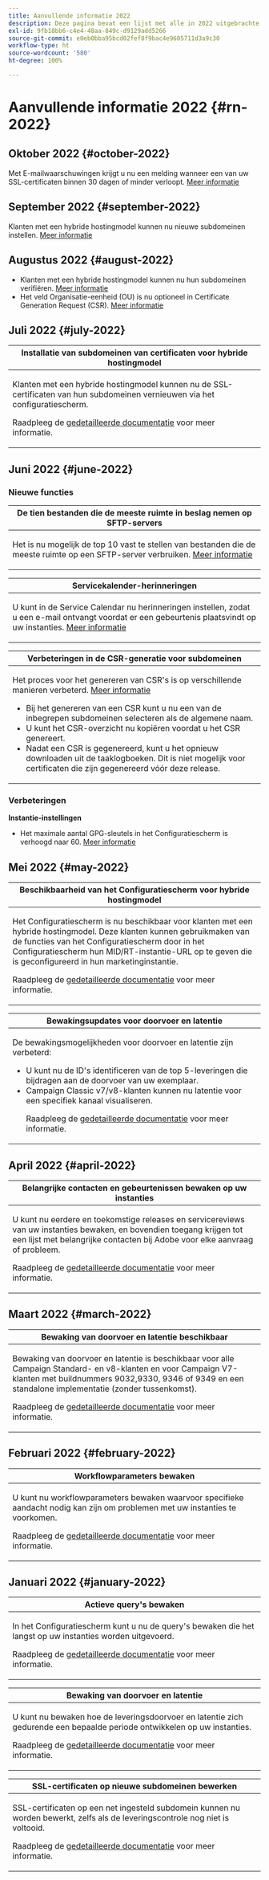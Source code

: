 ```yaml
---
title: Aanvullende informatie 2022
description: Deze pagina bevat een lijst met alle in 2022 uitgebrachte releases van het configuratiescherm.
exl-id: 9fb18bb6-c4e4-48aa-849c-d9129add5266
source-git-commit: e0eb0bba95bcd02fef8f9bac4e9605711d3a9c30
workflow-type: ht
source-wordcount: '580'
ht-degree: 100%

---
```


# Aanvullende informatie 2022 {#rn-2022}

## Oktober 2022 {#october-2022}

Met E-mailwaarschuwingen krijgt u nu een melding wanneer een van uw SSL-certificaten binnen 30 dagen of minder verloopt. [Meer informatie](../performance-monitoring/using/email-alerting.md)

## September 2022 {#september-2022}

Klanten met een hybride hostingmodel kunnen nu nieuwe subdomeinen instellen. [Meer informatie](../subdomains-certificates/using/setting-up-new-subdomain.md)

## Augustus 2022 {#august-2022}

* Klanten met een hybride hostingmodel kunnen nu hun subdomeinen verifiëren. [Meer informatie](../subdomains-certificates/using/monitoring-subdomains.md)
* Het veld Organisatie-eenheid (OU) is nu optioneel in Certificate Generation Request (CSR). [Meer informatie](../subdomains-certificates/using/renewing-subdomain-certificate.md)

## Juli 2022 {#july-2022}

<table>
<thead>
<tr>
<th><strong>Installatie van subdomeinen van certificaten voor hybride hostingmodel</strong><br/></th>
</tr>
</thead>
<tbody>
<tr>
<td>
<p><p>Klanten met een hybride hostingmodel kunnen nu de SSL-certificaten van hun subdomeinen vernieuwen via het configuratiescherm.</p><p>Raadpleeg de <a href="../subdomains-certificates/using/renewing-subdomain-certificate.md">gedetailleerde documentatie</a> voor meer informatie.</p>
</td>
</tr>
</tbody>
</table>

## Juni 2022 {#june-2022}

### Nieuwe functies

<table>
<thead>
<tr>
<th><strong>De tien bestanden die de meeste ruimte in beslag nemen op SFTP-servers</strong><br/></th>
</tr>
</thead>
<tbody>
<tr>
<td>
<p>Het is nu mogelijk de top 10 vast te stellen van bestanden die de meeste ruimte op een SFTP-server verbruiken. <a href="../sftp/using/sftp-storage-management.md">Meer informatie</a></p>
</td>
</tr>
</tbody>
</table>

<table>
<thead>
<tr>
<th><strong>Servicekalender-herinneringen</strong><br/></th>
</tr>
</thead>
<tbody>
<tr>
<td>
<p>U kunt in de Service Calendar nu herinneringen instellen, zodat u een e-mail ontvangt voordat er een gebeurtenis plaatsvindt op uw instanties. <a href="../service-events/service-events.md">Meer informatie</a></p>
</td>
</tr>
</tbody>
</table>

<table>
<thead>
<tr>
<th><strong>Verbeteringen in de CSR-generatie voor subdomeinen</strong><br/></th>
</tr>
</thead>
<tbody>
<tr>
<td>
<p>Het proces voor het genereren van CSR's is op verschillende manieren verbeterd. <a href="../subdomains-certificates/using/renewing-subdomain-certificate.md">Meer informatie</a></p><ul><li>Bij het genereren van een CSR kunt u nu een van de inbegrepen subdomeinen selecteren als de algemene naam.</li><li>U kunt het CSR-overzicht nu kopiëren voordat u het CSR genereert.</li><li>Nadat een CSR is gegenereerd, kunt u het opnieuw downloaden uit de taaklogboeken. Dit is niet mogelijk voor certificaten die zijn gegenereerd vóór deze release.</li></ul><p>

</td>
</tr>
</tbody>
</table>

### Verbeteringen

**Instantie-instellingen**

* Het maximale aantal GPG-sleutels in het Configuratiescherm is verhoogd naar 60. [Meer informatie](../instances-settings/using/gpg-keys-management.md)

## Mei 2022 {#may-2022}

<table>
<thead>
<tr>
<th><strong>Beschikbaarheid van het Configuratiescherm voor hybride hostingmodel</strong><br/></th>
</tr>
</thead>
<tbody>
<tr>
<td>
<p>Het Configuratiescherm is nu beschikbaar voor klanten met een hybride hostingmodel. Deze klanten kunnen gebruikmaken van de functies van het Configuratiescherm door in het Configuratiescherm hun MID/RT-instantie-URL op te geven die is geconfigureerd in hun marketinginstantie.</p><p>Raadpleeg de <a href="../instances-settings/using/external-accounts.md">gedetailleerde documentatie</a> voor meer informatie.</p>
</td>
</tr>
</tbody>
</table>

<table>
<thead>
<tr>
<th><strong>Bewakingsupdates voor doorvoer en latentie</strong><br/></th>
</tr>
</thead>
<tbody>
<tr>
<td>
<p>De bewakingsmogelijkheden voor doorvoer en latentie zijn verbeterd:<ul><li>U kunt nu de ID's identificeren van de top 5-leveringen die bijdragen aan de doorvoer van uw exemplaar.</li><li>Campaign Classic v7/v8-klanten kunnen nu latentie voor een specifiek kanaal visualiseren.</p></li><p>Raadpleeg de <a href="../performance-monitoring/using/throughputs-latencies.md">gedetailleerde documentatie</a> voor meer informatie.</p>
</td>
</tr>
</tbody>
</table>


## April 2022 {#april-2022}

<table>
<thead>
<tr>
<th><strong>Belangrijke contacten en gebeurtenissen bewaken op uw instanties</strong><br/></th>
</tr>
</thead>
<tbody>
<tr>
<td>
<p>U kunt nu eerdere en toekomstige releases en servicereviews van uw instanties bewaken, en bovendien toegang krijgen tot een lijst met belangrijke contacten bij Adobe voor elke aanvraag of probleem.</p><p>Raadpleeg de <a href="../service-events/service-events.md">gedetailleerde documentatie</a> voor meer informatie.</p>
</td>
</tr>
</tbody>
</table>

## Maart 2022 {#march-2022}

<table>
<thead>
<tr>
<th><strong>Bewaking van doorvoer en latentie beschikbaar</strong><br/></th>
</tr>
</thead>
<tbody>
<tr>
<td>
<p>Bewaking van doorvoer en latentie is beschikbaar voor alle Campaign Standard- en v8-klanten en voor Campaign V7-klanten met buildnummers 9032,9330, 9346 of 9349 en een standalone implementatie (zonder tussenkomst).</p><p>Raadpleeg de <a href="../performance-monitoring/using/throughputs-latencies.md">gedetailleerde documentatie</a> voor meer informatie.</p>
</td>
</tr>
</tbody>
</table>

## Februari 2022 {#february-2022}

<table>
<thead>
<tr>
<th><strong>Workflowparameters bewaken</strong><br/></th>
</tr>
</thead>
<tbody>
<tr>
<td>
<p>U kunt nu workflowparameters bewaken waarvoor specifieke aandacht nodig kan zijn om problemen met uw instanties te voorkomen. </p><p>Raadpleeg de <a href="../performance-monitoring/using/workflow-monitoring.md">gedetailleerde documentatie</a> voor meer informatie.</p>
</td>
</tr>
</tbody>
</table>

## Januari 2022 {#january-2022}

<table>
<thead>
<tr>
<th><strong>Actieve query's bewaken</strong><br/></th>
</tr>
</thead>
<tbody>
<tr>
<td>
<p>In het Configuratiescherm kunt u nu de query's bewaken die het langst op uw instanties worden uitgevoerd.</p><p>Raadpleeg de <a href="../performance-monitoring/using/database-active-queries.md">gedetailleerde documentatie</a> voor meer informatie.</p>
</td>
</tr>
</tbody>
</table>

<table>
<thead>
<tr>
<th><strong>Bewaking van doorvoer en latentie</strong><br/></th>
</tr>
</thead>
<tbody>
<tr>
<td>
<p>U kunt nu bewaken hoe de leveringsdoorvoer en latentie zich gedurende een bepaalde periode ontwikkelen op uw instanties.</p><p>Raadpleeg de <a href="../performance-monitoring/using/throughputs-latencies.md">gedetailleerde documentatie</a> voor meer informatie.</p>
</td>
</tr>
</tbody>
</table>

<table>
<thead>
<tr>
<th><strong>SSL-certificaten op nieuwe subdomeinen bewerken</strong><br/></th>
</tr>
</thead>
<tbody>
<tr>
<td>
<p>SSL-certificaten op een net ingesteld subdomein kunnen nu worden bewerkt, zelfs als de leveringscontrole nog niet is voltooid.</p><p>Raadpleeg de <a href="../subdomains-certificates/using/renewing-subdomain-certificate.md">gedetailleerde documentatie</a> voor meer informatie.</p>
</td>
</tr>
</tbody>
</table>
